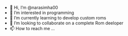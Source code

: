 - 👋 Hi, I’m @narasimha00
- 👀 I’m interested in programming
- 🌱 I’m currently learning to develop custom roms
- 💞️ I’m looking to collaborate on a complete Rom deeloper
- 📫 How to reach me ...

<!---
narasimha00/narasimha00 is a ✨ special ✨ repository because its `README.md` (this file) appears on your GitHub profile.
You can click the Preview link to take a look at your changes.
--->
